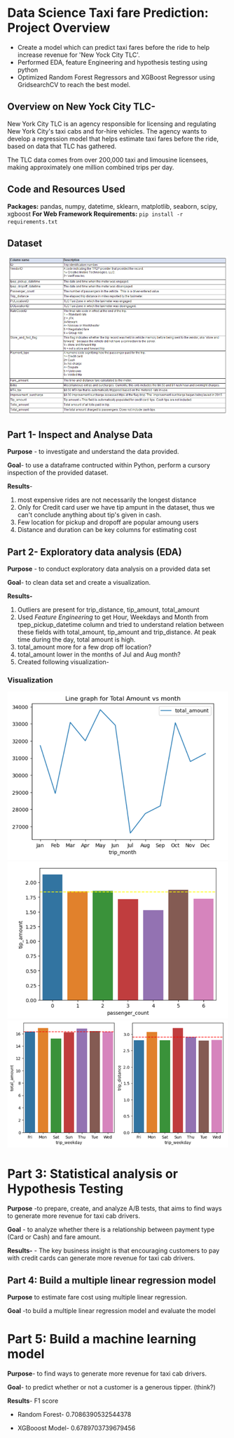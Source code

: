 # Data Science Taxi fare Prediction: Project Overview 
* Create a model which can predict taxi fares before the ride to help increase revenue for 'New Yock City TLC'.
* Performed EDA, feature Engineering and hypothesis testing using python
* Optimized Random Forest Regressors and XGBoost Regressor using GridsearchCV to reach the best model. 
 
## Overview on New Yock City TLC-
New York City TLC is an agency responsible for licensing and regulating New York City's taxi cabs and for-hire vehicles. The agency wants to develop a regression model that helps estimate taxi fares before the ride, based on data that TLC has gathered. 

The TLC data comes from over 200,000 taxi and limousine licensees, making approximately one million combined trips per day. 

## Code and Resources Used 
**Packages:** pandas, numpy, datetime, sklearn, matplotlib, seaborn, scipy, xgboost
**For Web Framework Requirements:**  ```pip install -r requirements.txt```  

## Dataset

![alt text](https://github.com/umeaimanMerchant/Taxi-Fare-prediction/blob/main/Images/Dataset%20img.PNG "Description of dataset")

## Part 1- Inspect and Analyse Data

**Purpose** - to investigate and understand the data provided.

**Goal**- to use a dataframe contructed within Python, perform a cursory inspection of the provided dataset.

**Results**- 
1. most expensive rides are not necessarily the longest distance
2. Only for Credit card user we have tip ampunt in the dataset, thus we can't conclude anything about tip's given in cash.
3. Few location for pickup and dropoff are popular amoung users
4. Distance and duration can be key columns for estimating cost

## Part 2- Exploratory data analysis (EDA)

**Purpose** - to conduct exploratory data analysis on a provided data set

**Goal**- to clean data set and create a visualization.

**Results-**
1. Outliers are present for trip_distance, tip_amount, total_amount
2. Used *Feature Engineering* to get Hour, Weekdays and Month from tpep_pickup_datetime column and tried to understand relation between these fields with total_amount, tip_amount and trip_distance. At peak time during the day, total amount is high.
3. total_amount more for a few drop off location?
4. total_amount lower in the months of Jul and Aug month?
3. Created following visualization-

### Visualization

![alt text](https://github.com/umeaimanMerchant/Taxi-Fare-prediction/blob/main/Images/Month%20vs%20amount.PNG "Month V/S Total Amount")
![alt text](https://github.com/umeaimanMerchant/Taxi-Fare-prediction/blob/main/Images/Passenger%20vs%20tip%20amt.PNG "Tip Amount V/S Passengers")
![alt text](https://github.com/umeaimanMerchant/Taxi-Fare-prediction/blob/main/Images/weekday%20vs%20amt%20and%20distance.PNG "Weekdays V/S Total Amount & Tip Amount")

# Part 3: Statistical analysis or Hypothesis Testing

**Purpose** -to prepare, create, and analyze A/B tests, that aims to find ways to generate more revenue for taxi cab drivers.

**Goal** - to analyze whether there is a relationship between payment type (Card or Cash) and fare amount. 

**Results-** - The key business insight is that encouraging customers to pay with credit cards can generate more revenue for taxi cab drivers.

## Part 4: Build a multiple linear regression model

**Purpose**  to estimate fare cost using multiple linear regression.

**Goal** -to build a multiple linear regression model and evaluate the model

# Part 5: Build a machine learning model 

**Purpose**- to find ways to generate more revenue for taxi cab drivers.  
  
**Goal**- to predict whether or not a customer is a generous tipper.  (think?)

**Results**- F1 score

* Random Forest- 0.7086390532544378

* XGBooost Model- 0.6789703739679456
